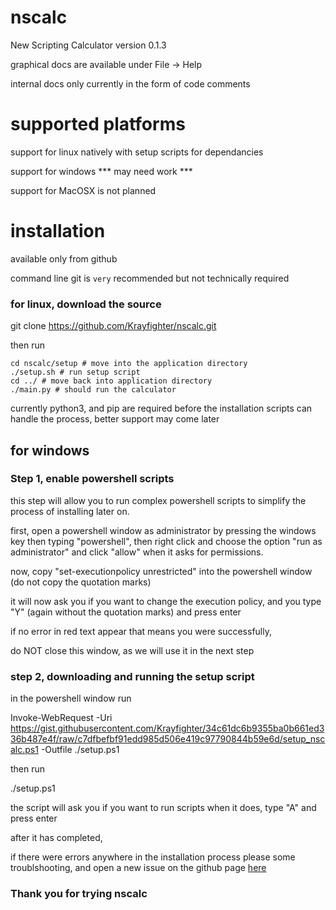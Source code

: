 # nscalc
New Scripting Calculator version 0.1.3

graphical docs are available under File -> Help

internal docs only currently in the form of code comments


# supported platforms

support for linux natively with setup scripts for dependancies

support for windows *** may need work ***

support for MacOSX is not planned



# installation


available only from github

command line git is `very` recommended but not technically required


### for linux, download the source

git clone https://github.com/Krayfighter/nscalc.git

then run
```
cd nscalc/setup # move into the application directory
./setup.sh # run setup script
cd ../ # move back into application directory
./main.py # should run the calculator
```

currently python3, and pip are required before the installation
scripts can handle the process, better support may come later




## for windows


### Step 1, enable powershell scripts

this step will allow you to run complex powershell scripts to
simplify the process of installing later on.

first, open a powershell window as administrator by pressing the windows key
then typing "powershell", then right click and choose the option "run as administrator"
and click "allow" when it asks for permissions.

now, copy "set-executionpolicy unrestricted" into the powershell window (do not copy the quotation marks)

it will now ask you if you want to change the execution policy,
and you type "Y" (again without the quotation marks) and press enter

if no error in red text appear that means you were successfully,

do NOT close this window, as we will use it in the next step


### step 2, downloading and running the setup script

in the powershell window run

Invoke-WebRequest -Uri https://gist.githubusercontent.com/Krayfighter/34c61dc6b9355ba0b661ed336b487e4f/raw/c7dfbefbf91edd985d506e419c97790844b59e6d/setup_nscalc.ps1 -Outfile ./setup.ps1

then run

./setup.ps1

the script will ask you if you want to run scripts
when it does, type "A" and press enter

after it has completed, 



if there were errors anywhere in the installation process please
some troublshooting, and open a new issue on the github page [here](https://github.com/Krayfighter/nscalc.git)


### Thank you for trying nscalc
